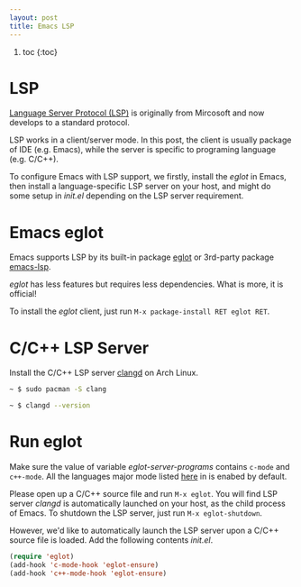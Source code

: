 ```yaml
---
layout: post
title: Emacs LSP
---
```


1. toc
{:toc}

# LSP #

[Language Server Protocol (LSP)](https://microsoft.github.io/language-server-protocol/) is originally from Mircosoft and now develops to a standard protocol.

LSP works in a client/server mode. In this post, the client is usually package of IDE (e.g. Emacs), while the server is specific to programing language (e.g. C/C++).

To configure Emacs with LSP support, we firstly, install the *eglot* in Emacs, then install a language-specific LSP server on your host, and might do some setup in *init.el* depending on the LSP server requirement.

# Emacs eglot #

Emacs supports LSP by its built-in package [eglot](https://github.com/joaotavora/eglot) or 3rd-party package [emacs-lsp](https://github.com/emacs-lsp/lsp-mode).

*eglot* has less features but requires less dependencies. What is more, it is official!

To install the *eglot* client, just run `M-x package-install RET eglot RET`.

# C/C++ LSP Server #

Install the C/C++ LSP server [clangd](https://clangd.llvm.org/installation) on Arch Linux.

```bash
~ $ sudo pacman -S clang

~ $ clangd --version
```

# Run eglot #

Make sure the value of variable *eglot-server-programs* contains `c-mode` and `c++-mode`. All the languages major mode listed [here](https://github.com/joaotavora/eglot#connecting-to-a-server) in is enabed by default.

Please open up a C/C++ source file and run `M-x eglot`. You will find LSP server *clangd* is automatically launched on your host, as the child process of Emacs. To shutdown the LSP server, just run `M-x eglot-shutdown`.

However, we'd like to automatically launch the LSP server upon a C/C++ source file is loaded. Add the following contents *init.el*.

```lisp
(require 'eglot)
(add-hook 'c-mode-hook 'eglot-ensure)
(add-hook 'c++-mode-hook 'eglot-ensure)
```
